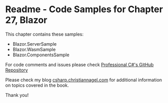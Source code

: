# Readme - Code Samples for Chapter 27, Blazor

This chapter contains these samples:

* Blazor.ServerSample
* Blazor.WasmSample
* Blazor.ComponentsSample

For code comments and issues please check [Professional C#'s GitHub Repository](https://github.com/ProfessionalCSharp/ProfessionalCSharp2021)

Please check my blog [csharp.christiannagel.com](https://csharp.christiannagel.com "csharp.christiannagel.com") for additional information on topics covered in the book.

Thank you!